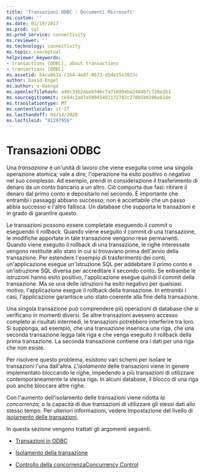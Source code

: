 ```yaml
---
title: 'Transazioni ODBC : Documenti Microsoft'
ms.custom: ''
ms.date: 01/19/2017
ms.prod: sql
ms.prod_service: connectivity
ms.reviewer: ''
ms.technology: connectivity
ms.topic: conceptual
helpviewer_keywords:
- transactions [ODBC], about transactions
- transactions [ODBC]
ms.assetid: b4ca861a-c164-4e87-8672-d5de15e3823c
author: David-Engel
ms.author: v-daenge
ms.openlocfilehash: a40c34b2abeb346c7a718994ba2484bfc728e2b1
ms.sourcegitcommit: ce94c2ad7a50945481172782c270b5b0206e61de
ms.translationtype: MT
ms.contentlocale: it-IT
ms.lasthandoff: 04/14/2020
ms.locfileid: "81297956"
---
```

# <a name="transactions-odbc"></a>Transazioni ODBC
Una *transazione* è un'unità di lavoro che viene eseguita come una singola operazione atomica; vale a dire, l'operazione ha esito positivo o negativo nel suo complesso. Ad esempio, prendi in considerazione il trasferimento di denaro da un conto bancario a un altro. Ciò comporta due fasi: ritirare il denaro dal primo conto e depositarlo nel secondo. È importante che entrambi i passaggi abbiano successo; non è accettabile che un passo abbia successo e l'altro fallisca. Un database che supporta le transazioni è in grado di garantire questo.  
  
 Le transazioni possono essere completate eseguendo il *commit* o eseguendo il *rollback*. Quando viene eseguito il commit di una transazione, le modifiche apportate in tale transazione vengono rese permanenti. Quando viene eseguito il rollback di una transazione, le righe interessate vengono restituite allo stato in cui si trovavano prima dell'avvio della transazione. Per estendere l'esempio di trasferimento dei conti, un'applicazione esegue un'istruzione SQL per addebitare il primo conto e un'istruzione SQL diversa per accreditare il secondo conto. Se entrambe le istruzioni hanno esito positivo, l'applicazione esegue quindi il commit della transazione. Ma se una delle istruzioni ha esito negativo per qualsiasi motivo, l'applicazione esegue il rollback della transazione. In entrambi i casi, l'applicazione garantisce uno stato coerente alla fine della transazione.  
  
 Una singola transazione può comprendere più operazioni di database che si verificano in momenti diversi. Se altre transazioni avessero accesso completo ai risultati intermedi, le transazioni potrebbero interferire tra loro. Si supponga, ad esempio, che una transazione inserisca una riga, che una seconda transazione legga tale riga e che venga eseguito il rollback della prima transazione. La seconda transazione contiene ora i dati per una riga che non esiste.  
  
 Per risolvere questo problema, esistono vari schemi per isolare le transazioni l'una dall'altra. *L'isolamento* delle transazioni viene in genere implementato bloccando le righe, impedendo a più transazioni di utilizzare contemporaneamente la stessa riga. In alcuni database, il blocco di una riga può anche bloccare altre righe.  
  
 Con l'aumento dell'isolamento delle transazioni viene ridotta *la concorrenza,* o la capacità di due transazioni di utilizzare gli stessi dati allo stesso tempo. Per ulteriori informazioni, vedere Impostazione del livello di [isolamento delle transazioni](../../../odbc/reference/develop-app/setting-the-transaction-isolation-level.md).  
  
 In questa sezione vengono trattati gli argomenti seguenti.  
  
-   [Transazioni in ODBC](../../../odbc/reference/develop-app/transactions-in-odbc-odbc.md)  
  
-   [Isolamento della transazione](../../../odbc/reference/develop-app/transaction-isolation.md)  
  
-   [Controllo della concorrenzaConcurrency Control](../../../odbc/reference/develop-app/concurrency-control.md)
